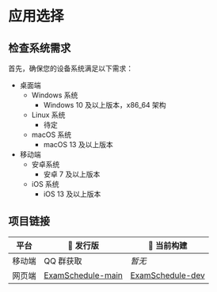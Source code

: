 # 应用选择

## 检查系统需求

首先，确保您的设备系统满足以下需求：
- 桌面端
  - Windows 系统
    - Windows 10 及以上版本，x86_64 架构   
  - Linux 系统
    - 待定
  - macOS 系统
    - macOS 13 及以上版本
- 移动端
  - 安卓系统
    - 安卓 7 及以上版本
  - iOS 系统
    - iOS 13 及以上版本
    
## 项目链接

| 平台 | 🚀 发行版 | 🚧 当前构建 |
| - | - | - |
| 移动端 | QQ 群获取 | *暂无* |
| 网页端 | [ExamSchedule-main](https://github.com/ExamAware/ExamSchedule) | [ExamSchedule-dev](https://github.com/ExamAware/ExamSchedule/tree/dev) |